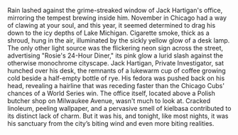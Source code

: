 Rain lashed against the grime-streaked window of Jack Hartigan's office, mirroring the tempest brewing inside him.  November in Chicago had a way of clawing at your soul, and this year, it seemed determined to drag his down to the icy depths of Lake Michigan. Cigarette smoke, thick as a shroud, hung in the air, illuminated by the sickly yellow glow of a desk lamp. The only other light source was the flickering neon sign across the street, advertising "Rosie's 24-Hour Diner," its pink glow a lurid slash against the otherwise monochrome cityscape. Jack Hartigan, Private Investigator, sat hunched over his desk, the remnants of a lukewarm cup of coffee growing cold beside a half-empty bottle of rye. His fedora was pushed back on his head, revealing a hairline that was receding faster than the Chicago Cubs' chances of a World Series win.  The office itself, located above a Polish butcher shop on Milwaukee Avenue, wasn't much to look at.  Cracked linoleum, peeling wallpaper, and a pervasive smell of kielbasa contributed to its distinct lack of charm. But it was his, and tonight, like most nights, it was his sanctuary from the city’s biting wind and even more biting realities.
